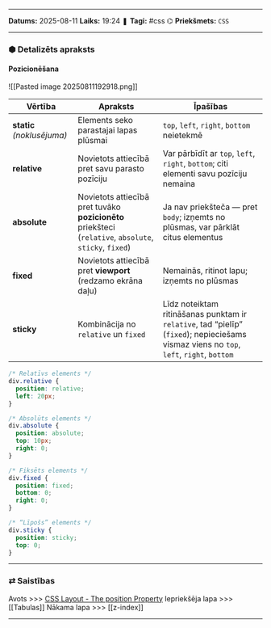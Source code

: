 ___

**Datums:** 2025-08-11
**Laiks:** 19:24
❚ **Tagi:** #css 
⌬ **Priekšmets:**  `CSS`

---
### ⬢ Detalizēts apraksts
#### Pozicionēšana

![[Pasted image 20250811192918.png]]

| Vērtība                    | Apraksts                                                                                               | Īpašības                                                                                                                                |
| -------------------------- | ------------------------------------------------------------------------------------------------------ | --------------------------------------------------------------------------------------------------------------------------------------- |
| **static** _(noklusējuma)_ | Elements seko parastajai lapas plūsmai                                                                 | `top`, `left`, `right`, `bottom` neietekmē                                                                                              |
| **relative**               | Novietots attiecībā pret savu parasto pozīciju                                                         | Var pārbīdīt ar `top`, `left`, `right`, `bottom`; citi elementi savu pozīciju nemaina                                                   |
| **absolute**               | Novietots attiecībā pret tuvāko **pozicionēto** priekšteci (`relative`, `absolute`, `sticky`, `fixed`) | Ja nav priekšteča — pret `body`; izņemts no plūsmas, var pārklāt citus elementus                                                        |
| **fixed**                  | Novietots attiecībā pret **viewport** (redzamo ekrāna daļu)                                            | Nemainās, ritinot lapu; izņemts no plūsmas                                                                                              |
| **sticky**                 | Kombinācija no `relative` un `fixed`                                                                   | Līdz noteiktam ritināšanas punktam ir `relative`, tad “pielīp” (`fixed`); nepieciešams vismaz viens no `top`, `left`, `right`, `bottom` |

```css
/* Relatīvs elements */
div.relative {
  position: relative;
  left: 20px;
}

/* Absolūts elements */
div.absolute {
  position: absolute;
  top: 10px;
  right: 0;
}

/* Fiksēts elements */
div.fixed {
  position: fixed;
  bottom: 0;
  right: 0;
}

/* “Līpošs” elements */
div.sticky {
  position: sticky;
  top: 0;
}
```

---
### ⇄ Saistības

Avots >>> [CSS Layout - The position Property](https://www.w3schools.com/css/css_positioning.asp)
Iepriekšēja lapa >>> [[Tabulas]]
Nākama lapa >>> [[z-index]]

---